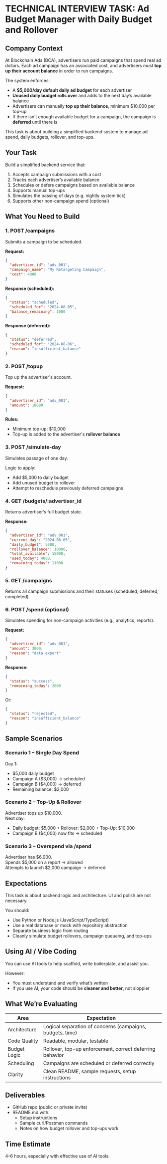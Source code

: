 # TECHNICAL INTERVIEW TASK: Ad Budget Manager with Daily Budget and Rollover

## Company Context

At Blockchain Ads (BCA), advertisers run paid campaigns that spend real ad dollars. Each ad campaign has an associated cost, and advertisers must **top up their account balance** in order to run campaigns.

The system enforces:
- A **$5,000/day default daily ad budget** for each advertiser
- **Unused daily budget rolls over** and adds to the next day’s available balance
- Advertisers can manually **top up their balance**, minimum $10,000 per top-up
- If there isn’t enough available budget for a campaign, the campaign is **deferred** until there is

This task is about building a simplified backend system to manage ad spend, daily budgets, rollover, and top-ups.

## Your Task

Build a simplified backend service that:

1. Accepts campaign submissions with a cost
2. Tracks each advertiser’s available balance
3. Schedules or defers campaigns based on available balance
4. Supports manual top-ups
5. Simulates the passing of days (e.g. nightly system tick)
6. Supports other non-campaign spend (optional)

## What You Need to Build

### 1. POST /campaigns

Submits a campaign to be scheduled.

**Request:**

```json
{
  "advertiser_id": "adv_001",
  "campaign_name": "My Retargeting Campaign",
  "cost": 4000
}
```

**Response (scheduled):**

```json
{
  "status": "scheduled",
  "scheduled_for": "2024-08-05",
  "balance_remaining": 1000
}
```

**Response (deferred):**

```json
{
  "status": "deferred",
  "scheduled_for": "2024-08-06",
  "reason": "insufficient_balance"
}
```

### 2. POST /topup

Top up the advertiser's account.

**Request:**

```json
{
  "advertiser_id": "adv_001",
  "amount": 10000
}
```

**Rules:**
- Minimum top-up: $10,000
- Top-up is added to the advertiser's **rollover balance**

### 3. POST /simulate-day

Simulates passage of one day.

Logic to apply:
- Add $5,000 to daily budget
- Add unused budget to rollover
- Attempt to reschedule previously deferred campaigns

### 4. GET /budgets/:advertiser_id

Returns advertiser’s full budget state.

**Response:**

```json
{
  "advertiser_id": "adv_001",
  "current_day": "2024-08-05",
  "daily_budget": 5000,
  "rollover_balance": 10000,
  "total_available": 15000,
  "used_today": 4000,
  "remaining_today": 11000
}
```

### 5. GET /campaigns

Returns all campaign submissions and their statuses (scheduled, deferred, completed).

### 6. POST /spend (optional)

Simulates spending for non-campaign activities (e.g., analytics, reports).

**Request:**

```json
{
  "advertiser_id": "adv_001",
  "amount": 3000,
  "reason": "data export"
}
```

**Response:**

```json
{
  "status": "success",
  "remaining_today": 2000
}
```

Or:

```json
{
  "status": "rejected",
  "reason": "insufficient_balance"
}
```

## Sample Scenarios

### Scenario 1 – Single Day Spend
Day 1:  
- $5,000 daily budget  
- Campaign A ($3,000) → scheduled  
- Campaign B ($4,000) → deferred  
- Remaining balance: $2,000

### Scenario 2 – Top-Up & Rollover
Advertiser tops up $10,000.  
Next day:  
- Daily budget: $5,000 + Rollover: $2,000 + Top-Up: $10,000  
- Campaign B ($4,000) now fits → scheduled

### Scenario 3 – Overspend via /spend
Advertiser has $6,000.  
Spends $5,000 on a report → allowed  
Attempts to launch $2,000 campaign → deferred

## Expectations

This task is about backend logic and architecture. UI and polish are not necessary.

You should:
- Use Python or Node.js (JavaScript/TypeScript)
- Use a real database or mock with repository abstraction
- Separate business logic from routing
- Cleanly simulate budget rollovers, campaign queueing, and top-ups

## Using AI / Vibe Coding

You can use AI tools to help scaffold, write boilerplate, and assist you.

However:
- You must understand and verify what’s written
- If you use AI, your code should be **cleaner and better**, not sloppier

## What We’re Evaluating

| Area            | Expectation                                                      |
|------------------|-------------------------------------------------------------------|
| Architecture     | Logical separation of concerns (campaigns, budgets, time)        |
| Code Quality     | Readable, modular, testable                                      |
| Budget Logic     | Rollover, top-up enforcement, correct deferring behavior         |
| Scheduling       | Campaigns are scheduled or deferred correctly                    |
| Clarity          | Clean README, sample requests, setup instructions                |

## Deliverables

- GitHub repo (public or private invite)
- README.md with:
  - Setup instructions
  - Sample curl/Postman commands
  - Notes on how budget rollover and top-ups work

## Time Estimate

4–6 hours, especially with effective use of AI tools.

